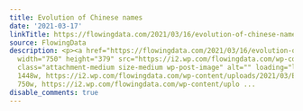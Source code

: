 ```yaml
---
title: Evolution of Chinese names
date: '2021-03-17'
linkTitle: https://flowingdata.com/2021/03/16/evolution-of-chinese-names/
source: FlowingData
description: <p><a href="https://flowingdata.com/2021/03/16/evolution-of-chinese-names/"><img
  width="750" height="379" src="https://i2.wp.com/flowingdata.com/wp-content/uploads/2021/03/Evolution-of-Chinese-names.png?fit=750%2C379&amp;ssl=1"
  class="attachment-medium size-medium wp-post-image" alt="" loading="lazy" srcset="https://i2.wp.com/flowingdata.com/wp-content/uploads/2021/03/Evolution-of-Chinese-names.png?w=1448&amp;ssl=1
  1448w, https://i2.wp.com/flowingdata.com/wp-content/uploads/2021/03/Evolution-of-Chinese-names.png?resize=750%2C379&amp;ssl=1
  750w, https://i2.wp.com/flowingdata.com/wp-content/uplo ...
disable_comments: true
---
```

<p><a href="https://flowingdata.com/2021/03/16/evolution-of-chinese-names/"><img width="750" height="379" src="https://i2.wp.com/flowingdata.com/wp-content/uploads/2021/03/Evolution-of-Chinese-names.png?fit=750%2C379&amp;ssl=1" class="attachment-medium size-medium wp-post-image" alt="" loading="lazy" srcset="https://i2.wp.com/flowingdata.com/wp-content/uploads/2021/03/Evolution-of-Chinese-names.png?w=1448&amp;ssl=1 1448w, https://i2.wp.com/flowingdata.com/wp-content/uploads/2021/03/Evolution-of-Chinese-names.png?resize=750%2C379&amp;ssl=1 750w, https://i2.wp.com/flowingdata.com/wp-content/uplo ...